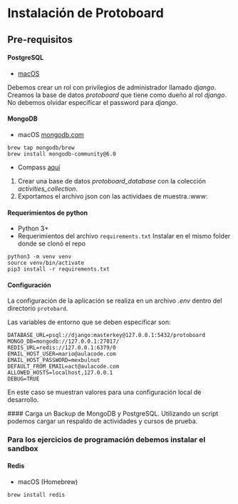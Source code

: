# Instalación de Protoboard

## Pre-requisitos

#### PostgreSQL
 - [macOS](https://www.postgresql.org/download/macosx/)

Debemos crear un rol con privilegios de administrador llamado *django*. 
Creamos la base de datos *protoboard* que tiene como dueño al rol *django*. 
No debemos olvidar especificar el password para *django*.
 

#### MongoDB
  - macOS [mongodb.com](https://www.mongodb.com/docs/manual/tutorial/install-mongodb-on-os-x/)
```
brew tap mongodb/brew 
brew install mongodb-community@6.0
```
  - Compass [aquí](https://www.mongodb.com/products/compass)
 1. Crear una base de datos *protoboard_database* con la colección *activities_collection*.
 2. Exportamos el archivo json con las actividaes de muestra.:www:
  
#### Requerimientos de python
  - Python 3+ 
  - Requerimientos del archivo `requirements.txt`
  Instalar en el mismo folder donde se clonó el repo
```
python3 -m venv venv
source venv/bin/activate
pip3 install -r requirements.txt
```

#### Configuración
La configuración de la aplicación se realiza en un archivo *.env* dentro
del directorio `protobard`.

Las variables de entorno que se deben especificar son:

```
DATABASE_URL=psql://django:masterkey@127.0.0.1:5432/protoboard
MONGO_DB=mongodb://127.0.0.1:27017/
REDIS_URL=redis://127.0.0.1:6379/0
EMAIL_HOST_USER=mario@aulacode.com
EMAIL_HOST_PASSWORD=mexbulnut
DEFAULT_FROM_EMAIL=act@aulacode.com
ALLOWED_HOSTS=localhost,127.0.0.1
DEBUG=TRUE
```
En este caso se muestran valores para una configuración local 
de desarrollo.

</details>
#### Carga un Backup de MongoDB y PostgreSQL. 
Utilizando un script podemos cargar un respaldo de actividades y cursos de prueba.

### Para los ejercicios de programación debemos instalar el sandbox

#### Redis
 - macOS (Homebrew)
```
brew install redis
```


